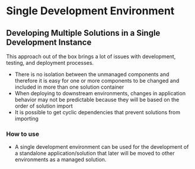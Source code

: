 # Single Development Environment

## Developing Multiple Solutions in a Single Development Instance

This approach out of the box brings a lot of issues with development, testing, and deployment processes.

* There is no isolation between the unmanaged components and therefore it is easy for one or more components to be changed and included in more than one solution container
* When deploying to downstream environments, changes in application behavior may not be predictable because they will be based on the order of solution import
* It is possible to get cyclic dependencies that prevent solutions from importing

### How to use

* A single development environment can be used for the development of a standalone application/solution that later will be moved to other environments as a managed solution.



